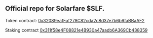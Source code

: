 ## Official repo for Solarfare $SLF.

Token contract: [0x32089eafFaf278C82cda2c8d37e7b6b6faBBaAF2](https://bscscan.com/address/0x32089eafFaf278C82cda2c8d37e7b6b6faBBaAF2)

Staking contract [0x311f58e4F08821e4B930a47aadb6A369Cb438359](https://bscscan.com/address/0x311f58e4F08821e4B930a47aadb6A369Cb438359)
